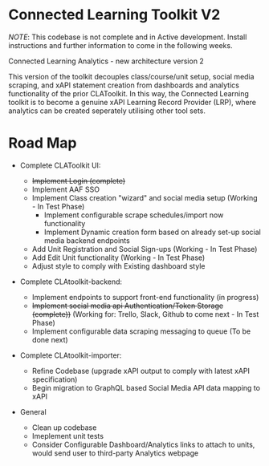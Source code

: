 # Connected Learning Toolkit V2

*NOTE*: This codebase is not complete and in Active development. Install instructions and further information to come in the following weeks.

Connected Learning Analytics - new architecture version 2

This version of the toolkit decouples class/course/unit setup, social media scraping, and xAPI statement creation from dashboards and analytics functionality of the
prior CLAToolkit. In this way, the Connected Learning toolkit is to become a genuine xAPI Learning Record Provider (LRP), where analytics can be created seperately utilising other tool sets.

# Road Map
- Complete CLAToolkit UI:
  - ~~Implement Login (complete)~~
  - Implement AAF SSO 
  - Implement Class creation "wizard" and social media setup (Working - In Test Phase)
  	- Implement configurable scrape schedules/import now functionality
  	- Implement Dynamic creation form based on already set-up social media backend endpoints 
  - Add Unit Registration and Social Sign-ups (Working - In Test Phase)
  - Add Edit Unit functionality (Working - In Test Phase)
  - Adjust style to comply with Existing dashboard style
- Complete CLAtoolkit-backend:
  - Implement endpoints to support front-end functionality (in progress)
  - ~~Implement social media api Authentication/Token Storage (complete))~~ (Working for: Trello, Slack, Github to come next -  In Test Phase)
  - Implement configurable data scraping messaging to queue (To be done next)
- Complete CLAtoolkit-importer:
  - Refine Codebase (upgrade xAPI output to comply with latest xAPI specification)
  - Begin migration to GraphQL based Social Media API data mapping to xAPI

- General
	- Clean up codebase
	- Imeplement unit tests 
	- Consider Configurable Dashboard/Analytics links to attach to units, would send user to third-party Analytics webpage

